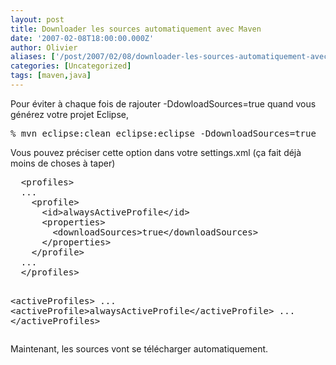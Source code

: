 ```yaml
---
layout: post
title: Downloader les sources automatiquement avec Maven
date: '2007-02-08T18:00:00.000Z'
author: Olivier
aliases: ['/post/2007/02/08/downloader-les-sources-automatiquement-avec-maven/', '/post/2007/02/08/downloader-les-sources-automatiquement-avec-maven/']
categories: [Uncategorized]
tags: [maven,java]
---
```


<p>Pour éviter à chaque fois de rajouter -DdowloadSources=true quand vous générez votre projet Eclipse,</p> 
<pre class="prettyprint lang-bsh">
% mvn eclipse:clean eclipse:eclipse -DdownloadSources=true
</pre>
<p>Vous pouvez préciser cette option dans votre settings.xml (ça fait déjà moins de choses à taper)</p> 
<pre class="prettyprint lang-xml">
  &lt;profiles&gt;
  ...
    &lt;profile&gt;
      &lt;id&gt;alwaysActiveProfile&lt;/id&gt;
      &lt;properties&gt;
        &lt;downloadSources&gt;true&lt;/downloadSources&gt;
      &lt;/properties&gt;
    &lt;/profile&gt;
  ...
  &lt;/profiles&gt;

  &lt;activeProfiles&gt;
  ...
    &lt;activeProfile&gt;alwaysActiveProfile&lt;/activeProfile&gt;
  ...
  &lt;/activeProfiles&gt;
</pre> 
<p>Maintenant, les sources vont se télécharger automatiquement.</p>
